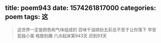 title: poem943
date: 1574261817000
categories: poem
tags: 这
---
> 这世界一定是颜色和气味组成的
百味千滋缤纷五彩总不至于让你落下
早安
孤独小美
格致别趣
六点起床第943天 迟到93天